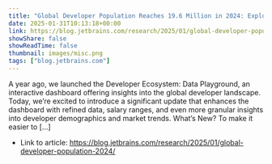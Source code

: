 ```yaml
---
title: "Global Developer Population Reaches 19.6 Million in 2024: Explore the Updates in Our Data Playground"
date: 2025-01-31T10:13:18+00:00
link: https://blog.jetbrains.com/research/2025/01/global-developer-population-2024/
showShare: false
showReadTime: false
thumbnail: images/misc.png
tags: ["blog.jetbrains.com"]
---
```

A year ago, we launched the Developer Ecosystem: Data Playground, an interactive dashboard offering insights into the global developer landscape. Today, we’re excited to introduce a significant update that enhances the dashboard with refined data, salary ranges, and even more granular insights into developer demographics and market trends. What’s New? To make it easier to […]

- Link to article: https://blog.jetbrains.com/research/2025/01/global-developer-population-2024/